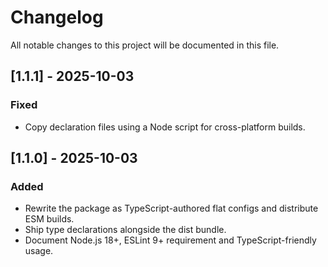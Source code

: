 # Changelog

All notable changes to this project will be documented in this file.

## [1.1.1] - 2025-10-03
### Fixed
- Copy declaration files using a Node script for cross-platform builds.

## [1.1.0] - 2025-10-03
### Added
- Rewrite the package as TypeScript-authored flat configs and distribute ESM builds.
- Ship type declarations alongside the dist bundle.
- Document Node.js 18+, ESLint 9+ requirement and TypeScript-friendly usage.

